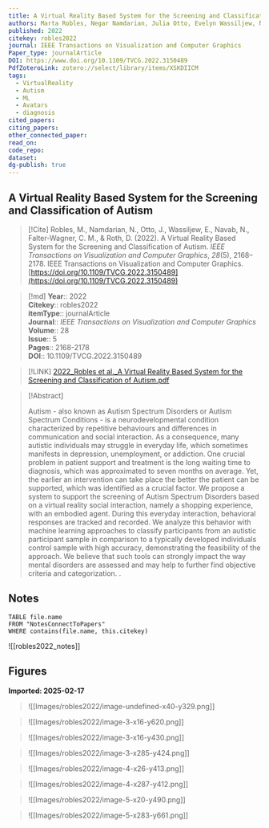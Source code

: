 ```yaml
---
title: A Virtual Reality Based System for the Screening and Classification of Autism
authors: Marta Robles, Negar Namdarian, Julia Otto, Evelyn Wassiljew, Nassir Navab, Christine M. Falter-Wagner, Daniel Roth
published: 2022
citekey: robles2022
journal: IEEE Transactions on Visualization and Computer Graphics
Paper_type: journalArticle
DOI: https://www.doi.org/10.1109/TVCG.2022.3150489
PdfZoteroLink: zotero://select/library/items/XSKDIICM
tags:
  - VirtualReality
  - Autism
  - ML
  - Avatars
  - diagnosis
cited_papers: 
citing_papers: 
other_connected_paper: 
read_on: 
code_repo: 
dataset: 
dg-publish: true
---
```


## A Virtual Reality Based System for the Screening and Classification of Autism

> [!Cite]
> Robles, M., Namdarian, N., Otto, J., Wassiljew, E., Navab, N., Falter-Wagner, C. M., & Roth, D. (2022). A Virtual Reality Based System for the Screening and Classification of Autism. _IEEE Transactions on Visualization and Computer Graphics_, _28_(5), 2168–2178. IEEE Transactions on Visualization and Computer Graphics. [https://doi.org/10.1109/TVCG.2022.3150489](https://doi.org/10.1109/TVCG.2022.3150489)


>[!md]
> **Year**:: 2022   
> **Citekey**:: robles2022  
> **itemType**:: journalArticle  
> **Journal**:: *IEEE Transactions on Visualization and Computer Graphics*  
> **Volume**:: 28  
> **Issue**:: 5   
> **Pages**:: 2168-2178  
> **DOI**:: 10.1109/TVCG.2022.3150489    

> [!LINK] 
> [2022_Robles et al._A Virtual Reality Based System for the Screening and Classification of Autism.pdf](zotero://select/library/items/VDZNNGNM)

> [!Abstract]
>
> Autism - also known as Autism Spectrum Disorders or Autism Spectrum Conditions - is a neurodevelopmental condition characterized by repetitive behaviours and differences in communication and social interaction. As a consequence, many autistic individuals may struggle in everyday life, which sometimes manifests in depression, unemployment, or addiction. One crucial problem in patient support and treatment is the long waiting time to diagnosis, which was approximated to seven months on average. Yet, the earlier an intervention can take place the better the patient can be supported, which was identified as a crucial factor. We propose a system to support the screening of Autism Spectrum Disorders based on a virtual reality social interaction, namely a shopping experience, with an embodied agent. During this everyday interaction, behavioral responses are tracked and recorded. We analyze this behavior with machine learning approaches to classify participants from an autistic participant sample in comparison to a typically developed individuals control sample with high accuracy, demonstrating the feasibility of the approach. We believe that such tools can strongly impact the way mental disorders are assessed and may help to further find objective criteria and categorization.
>.
> 


## Notes

```dataview 
TABLE file.name 
FROM "NotesConnectToPapers" 
WHERE contains(file.name, this.citekey)
```

![[robles2022_notes]]

## Figures

**Imported: 2025-02-17**

> ![[Images/robles2022/image-undefined-x40-y329.png]]

> ![[Images/robles2022/image-3-x16-y620.png]]

> ![[Images/robles2022/image-3-x16-y430.png]]

> ![[Images/robles2022/image-3-x285-y424.png]]

> ![[Images/robles2022/image-4-x26-y413.png]]

> ![[Images/robles2022/image-4-x287-y412.png]]

> ![[Images/robles2022/image-5-x20-y490.png]]

> ![[Images/robles2022/image-5-x283-y661.png]]